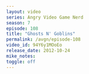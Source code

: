 ```yaml
---
layout: video
series: Angry Video Game Nerd
season: 7
episode: 108
title: "Ghosts N' Goblins"
permalink: /avgn/episode-108
video_id: 94Y6y1MOoEo
release_date: 2012-10-24
mike_notes:
toggle: off
---
```

